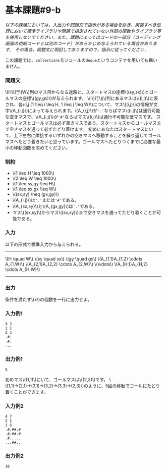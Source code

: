 # 基本課題#9-b

*以下の課題においては，入出力や問題文で指示がある場合を除き，実装すべき処理において標準ライブラリや問題で指定されていない外部の関数やライブラリ等を使用しないでください．また，課題によってはコードの一部分（コーディング画面の初期コードとは別のコード）があらかじめ与えられている場合があります． その場合，問題文に明記してありますので，指示に従ってください．*

この課題では、`collections`モジュールの`deque`というコンテナを用いても構いません。

### 問題文
\\(H\\)行\\(W\\)列のマス目からなる迷路と、スタートマスの座標\\(\(sy,sx\)\\)とゴールマスの座標\\(\(gy,gx\)\\)が与えられます。
\\(i\\)行\\(j\\)列にあるマスは\\(\(i,j\)\\)と表され、各\\(i,j (1 \leq i \leq H, 1 \leq j \leq W)\\)について、マス\\(\(i,j\)\\)の情報が文字\\(A_{i,j}\\)によって与えられます。\\(A_{i,j}\\)が`'.'`ならばマス\\(\(i,j\)\\)は通行可能な空きマスで、\\(A_{i,j}\\)が`'#'`ならばマス\\(\(i,j\)\\)は通行不可能な壁マスです。
スタートマスとゴールマスは必ず空きマスであり、スタートマスからゴールマスまで空きマスを通って必ずたどり着けます。
初めにあなたはスタートマスにいて、上下左右に隣接するいずれかの空きマスへ移動することを繰り返してゴールマスへたどり着きたいと思っています。ゴールマスへたどりつくまでに必要な最小の移動回数を求めてください。

### 制約
- \\(1 \leq H \leq 1000\\)
- \\(2 \leq W \leq 1000\\)
- \\(1 \leq sy,gy \leq H\\)
- \\(1 \leq sx,gx \leq W\\)
- \\(\(sx,sy\) \neq \(gx,gy\)\\)
- \\(A_{i,j}\\)は`'.'`または`'#'`である。
- \\(A_{sx,sy}\\)と\\(A_{gx,gy}\\)は`'.'`である。
- マス\\(\(sx,sy\)\\)からマス\\(\(sx,sy\)\\)まで空きマスを通ってたどり着くことが可能である。

### 入力
以下の形式で標準入力から与えられる。

---

\\(H \quad W\\)
\\(sy \quad sx\\)
\\(gy \quad gx\\)
\\(A_{1,1}A_{1,2} \cdots A_{1,W}\\)
\\(A_{2,1}A_{2,2} \cdots A_{2,W}\\)
\\(\vdots\\)
\\(A_{H,1}A_{H,2} \cdots A_{H,W}\\)

---




### 出力
条件を満たす\\(x\\)の個数を一行に出力せよ。

### 入力例1
```
3 3
1 1
2 3
.#.
.#.
...
```
### 出力例1
```
5
```
初めマス\\(\(1,1\)\\)にいて、ゴールマスは\\(\(2,3\)\\)です。
\\(\(1,1\)→\(2,1\)→\(3,1\)→\(3,2\)→\(3,3\)→\(2,3\)\\)のように、5回の移動でゴールにたどり着くことができます。

### 入力例2
```
4 7
2 1
1 6
.#.##.#
.#.##.#
.#.....
...##..
```
### 出力例2
```
10
```
